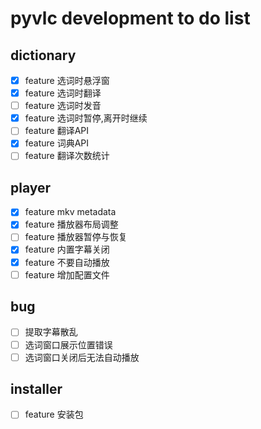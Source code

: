 # pyvlc development to do list
## dictionary
- [x] feature 选词时悬浮窗
- [x] feature 选词时翻译
- [ ] feature 选词时发音
- [x] feature 选词时暂停,离开时继续
- [ ] feature 翻译API
- [x] feature 词典API
- [ ] feature 翻译次数统计

## player
- [x] feature mkv metadata
- [x] feature 播放器布局调整
- [ ] feature 播放器暂停与恢复
- [x] feature 内置字幕关闭
- [x] feature 不要自动播放
- [ ] feature 增加配置文件
## bug
- [ ] 提取字幕散乱
- [ ] 选词窗口展示位置错误
- [ ] 选词窗口关闭后无法自动播放

## installer
- [ ] feature 安装包
